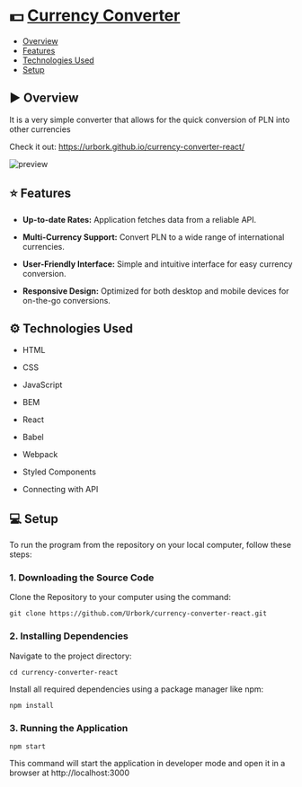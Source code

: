 # 💵 [Currency Converter](https://urbork.github.io/currency-converter-react/)

- [Overview](#-overview)
- [Features](#-features)
- [Technologies Used](#-technologies-used)
- [Setup](#-setup)

## ▶ Overview

It is a very simple converter that allows for the quick conversion of PLN into other currencies

Check it out: https://urbork.github.io/currency-converter-react/

![preview](https://i.imgur.com/URsu8lF.jpg)

## ⭐ Features

- **Up-to-date Rates:** Application fetches data from a reliable API.

- **Multi-Currency Support:** Convert PLN to a wide range of international currencies.
- **User-Friendly Interface:** Simple and intuitive interface for easy currency conversion.
- **Responsive Design:** Optimized for both desktop and mobile devices for on-the-go conversions.

## ⚙ Technologies Used

- HTML

- CSS
- JavaScript
- BEM
- React
- Babel
- Webpack
- Styled Components
- Connecting with API

## 💻 Setup

To run the program from the repository on your local computer, follow these steps:

### 1. Downloading the Source Code

Clone the Repository to your computer using the command:

```commandline
git clone https://github.com/Urbork/currency-converter-react.git
```

### 2. Installing Dependencies

Navigate to the project directory:

```commandline
cd currency-converter-react
```

Install all required dependencies using a package manager like npm:

```commandline
npm install
```

### 3. Running the Application

```commandline
npm start
```

This command will start the application in developer mode and open it in a browser at http://localhost:3000
